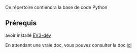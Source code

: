 Ce répertoire contiendra la base de code Python

## Prérequis
avoir installé [EV3-dev](http://www.ev3dev.org/docs/getting-started/)

En attendant une vraie doc, vous pouvez consulter la doc [ici](https://sites.google.com/site/ev3python/learn_ev3_python/basics-1)
